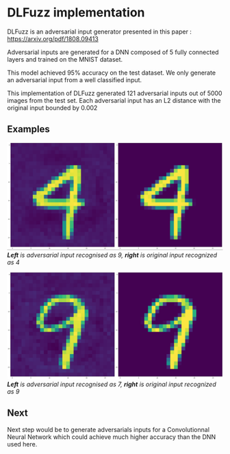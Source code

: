 # DLFuzz implementation

DLFuzz is an adversarial input generator presented in this paper : https://arxiv.org/pdf/1808.09413

Adversarial inputs are generated for a DNN composed of 5 fully connected layers and trained on the MNIST dataset.

This model achieved 95% accuracy on the test dataset. 
We only generate an adversarial input from a well classified input.

This implementation of DLFuzz generated 121 adversarial inputs out of 5000 images from the test set.
Each adversarial input has an L2 distance with the original input bounded by 0.002

## Examples

![capture 1](images/capture_1.png)
***Left** is adversarial input recognised as 9, **right** is original input recognized as 4*

![capture 2](images/capture_2.png)
***Left** is adversarial input recognised as 7, **right** is original input recognized as 9*

## Next

Next step would be to generate adversarials inputs for a Convolutionnal Neural Network which could achieve much higher accuracy than the DNN used here.